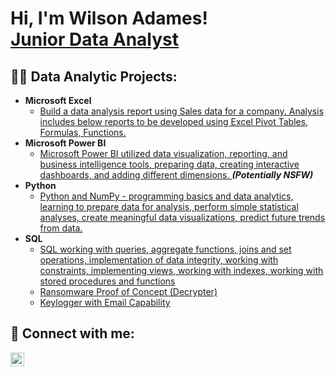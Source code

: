 <h1>Hi, I'm Wilson Adames! <br/><a href="https://github.com/wilsonadames84">Junior Data Analyst</a></h1>

<h2>👨‍💻 Data Analytic Projects:</h2>

- <b>Microsoft Excel</b>
  - [Build a data analysis report using Sales data for a company. Analysis includes below reports to be developed using Excel Pivot Tables, Formulas, Functions.](https://docs.google.com/presentation/d/1Yj-kfHxbaZu_UQdRnKqUU83rxr3b1hWW_OgaTEkrGeY/present?slide=id.g2e5241d8c71_0_5)
- <b>Microsoft Power BI</b>
  - [Microsoft Power BI utilized data visualization, reporting, and business intelligence tools, preparing data, creating interactive dashboards, and adding different dimensions.
](https://docs.google.com/presentation/d/1vX5shVCHBdUa3he1NkhpwI9jFG_AEf-8D0iMh9EujHw/present?slide=id.g2e5270a42dc_0_125) <b><i>(Potentially NSFW)</b></i>
- <b>Python</b>
  - [Python and NumPy - programming basics and data analytics, learning to prepare data for analysis, perform simple statistical analyses, create meaningful data visualizations, predict future trends from data.
](https://docs.google.com/presentation/d/1tIG-crMMebV-TLy8_fDTeeX9ss6A3S7rW8VRRDPvGfw/present?slide=id.p)
- <b>SQL</b>
  - [SQL working with queries, aggregate functions, joins and set operations, implementation of data integrity, working with constraints, implementing views, working with indexes, working with stored procedures and functions](https://docs.google.com/presentation/d/1dzsj4qKT6TMzJbTbh8CmbZRMpXOWI_I_NhFAXN16Ors/present?slide=id.g2e88dc10a32_0_345)
  - [Ransomware Proof of Concept (Decrypter)](https://github.com/joshmadakor1/DecrypterPOC)
  - [Keylogger with Email Capability](https://github.com/joshmadakor1/Key-Logger-With-Email)

<h2> 🤳 Connect with me:</h2>

[<img align="left" alt="WilsonAdames | LinkedIn" width="22px" src="https://cdn.jsdelivr.net/npm/simple-icons@v3/icons/linkedin.svg" />][linkedin]

[linkedin]: https://www.linkedin.com/in/wilson-adames-2bba1b5/

<!--
**joshmadakor1/joshmadakor1** is a ✨ _special_ ✨ repository because its `README.md` (this file) appears on your GitHub profile.

Here are some ideas to get you started:

- 🔭 I’m currently working on ...
- 🌱 I’m currently learning ...
- 👯 I’m looking to collaborate on ...
- 🤔 I’m looking for help with ...
- 💬 Ask me about ...
- 📫 How to reach me: ...
- 😄 Pronouns: ...
- ⚡ Fun fact: ...
-->
